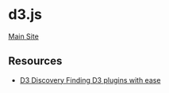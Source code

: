 # d3.js

[Main Site](https://d3js.org)

## Resources

* [D3 Discovery  Finding D3 plugins with ease](https://d3-discovery.net/) 
